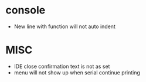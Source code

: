 # console
- New line with function will not auto indent

# MISC
- IDE close confirmation text is not as set
- menu will not show up when serial continue printing